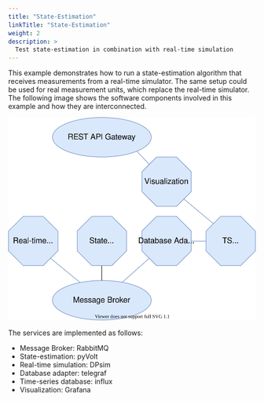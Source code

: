 ```yaml
---
title: "State-Estimation"
linkTitle: "State-Estimation"
weight: 2
description: >
  Test state-estimation in combination with real-time simulation
---
```


This example demonstrates how to run a state-estimation algorithm that receives measurements from a real-time simulator.
The same setup could be used for real measurement units, which replace the real-time simulator.
The following image shows the software components involved in this example and how they are interconnected.

![state-estimation-setup](state-estimation.svg)

The services are implemented as follows:
- Message Broker: RabbitMQ
- State-estimation: pyVolt
- Real-time simulation: DPsim
- Database adapter: telegraf
- Time-series database: influx
- Visualization: Grafana
